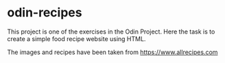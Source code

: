 # odin-recipes

This project is one of the exercises in the Odin Project.
Here the task is to create a simple food recipe website using HTML.

The images and recipes have been taken from https://www.allrecipes.com